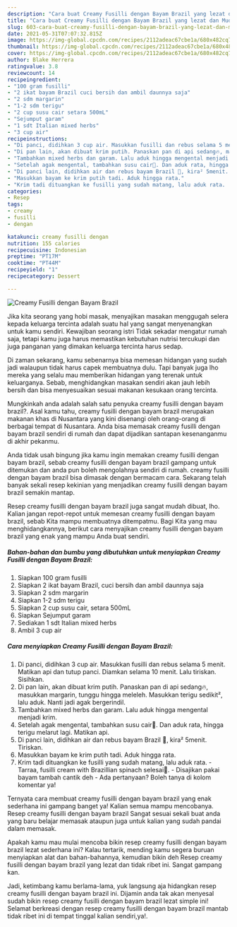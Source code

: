 ```yaml
---
description: "Cara buat Creamy Fusilli dengan Bayam Brazil yang lezat dan Mudah Dibuat"
title: "Cara buat Creamy Fusilli dengan Bayam Brazil yang lezat dan Mudah Dibuat"
slug: 603-cara-buat-creamy-fusilli-dengan-bayam-brazil-yang-lezat-dan-mudah-dibuat
date: 2021-05-31T07:07:32.815Z
image: https://img-global.cpcdn.com/recipes/2112adeac67cbe1a/680x482cq70/creamy-fusilli-dengan-bayam-brazil-foto-resep-utama.jpg
thumbnail: https://img-global.cpcdn.com/recipes/2112adeac67cbe1a/680x482cq70/creamy-fusilli-dengan-bayam-brazil-foto-resep-utama.jpg
cover: https://img-global.cpcdn.com/recipes/2112adeac67cbe1a/680x482cq70/creamy-fusilli-dengan-bayam-brazil-foto-resep-utama.jpg
author: Blake Herrera
ratingvalue: 3.8
reviewcount: 14
recipeingredient:
- "100 gram fusilli"
- "2 ikat bayam Brazil cuci bersih dan ambil daunnya saja"
- "2 sdm margarin"
- "1-2 sdm terigu"
- "2 cup susu cair setara 500mL"
- "Sejumput garam"
- "1 sdt Italian mixed herbs"
- "3 cup air"
recipeinstructions:
- "Di panci, didihkan 3 cup air. Masukkan fusilli dan rebus selama 5 menit. Matikan api dan tutup panci. Diamkan selama 10 menit. Lalu tiriskan. Sisihkan."
- "Di pan lain, akan dibuat krim putih. Panaskan pan di api sedang🔥, masukkan margarin, tunggu hingga meleleh. Masukkan terigu sedikit², lalu aduk. Nanti jadi agak bergerindil."
- "Tambahkan mixed herbs dan garam. Lalu aduk hingga mengental menjadi krim."
- "Setelah agak mengental, tambahkan susu cair🥛. Dan aduk rata, hingga terigu melarut lagi. Matikan api."
- "Di panci lain, didihkan air dan rebus bayam Brazil 🌱, kira² 5menit. Tiriskan."
- "Masukkan bayam ke krim putih tadi. Aduk hingga rata."
- "Krim tadi dituangkan ke fusilli yang sudah matang, lalu aduk rata.  Tarraa, fusilli cream with Brazillian spinach selesai🤗.  Disajikan pakai bayam tambah cantik deh Ada pertanyaan? Boleh tanya di kolom komentar ya!"
categories:
- Resep
tags:
- creamy
- fusilli
- dengan

katakunci: creamy fusilli dengan 
nutrition: 155 calories
recipecuisine: Indonesian
preptime: "PT17M"
cooktime: "PT44M"
recipeyield: "1"
recipecategory: Dessert

---
```



![Creamy Fusilli dengan Bayam Brazil](https://img-global.cpcdn.com/recipes/2112adeac67cbe1a/680x482cq70/creamy-fusilli-dengan-bayam-brazil-foto-resep-utama.jpg)

Jika kita seorang yang hobi masak, menyajikan masakan menggugah selera kepada keluarga tercinta adalah suatu hal yang sangat menyenangkan untuk kamu sendiri. Kewajiban seorang istri Tidak sekadar mengatur rumah saja, tetapi kamu juga harus memastikan kebutuhan nutrisi tercukupi dan juga panganan yang dimakan keluarga tercinta harus sedap.

Di zaman  sekarang, kamu sebenarnya bisa memesan hidangan yang sudah jadi walaupun tidak harus capek membuatnya dulu. Tapi banyak juga lho mereka yang selalu mau memberikan hidangan yang terenak untuk keluarganya. Sebab, menghidangkan masakan sendiri akan jauh lebih bersih dan bisa menyesuaikan sesuai makanan kesukaan orang tercinta. 



Mungkinkah anda adalah salah satu penyuka creamy fusilli dengan bayam brazil?. Asal kamu tahu, creamy fusilli dengan bayam brazil merupakan makanan khas di Nusantara yang kini disenangi oleh orang-orang di berbagai tempat di Nusantara. Anda bisa memasak creamy fusilli dengan bayam brazil sendiri di rumah dan dapat dijadikan santapan kesenanganmu di akhir pekanmu.

Anda tidak usah bingung jika kamu ingin memakan creamy fusilli dengan bayam brazil, sebab creamy fusilli dengan bayam brazil gampang untuk ditemukan dan anda pun boleh mengolahnya sendiri di rumah. creamy fusilli dengan bayam brazil bisa dimasak dengan bermacam cara. Sekarang telah banyak sekali resep kekinian yang menjadikan creamy fusilli dengan bayam brazil semakin mantap.

Resep creamy fusilli dengan bayam brazil juga sangat mudah dibuat, lho. Kalian jangan repot-repot untuk memesan creamy fusilli dengan bayam brazil, sebab Kita mampu membuatnya ditempatmu. Bagi Kita yang mau menghidangkannya, berikut cara menyajikan creamy fusilli dengan bayam brazil yang enak yang mampu Anda buat sendiri.

<!--inarticleads1-->

##### Bahan-bahan dan bumbu yang dibutuhkan untuk menyiapkan Creamy Fusilli dengan Bayam Brazil:

1. Siapkan 100 gram fusilli
1. Siapkan 2 ikat bayam Brazil, cuci bersih dan ambil daunnya saja
1. Siapkan 2 sdm margarin
1. Siapkan 1-2 sdm terigu
1. Siapkan 2 cup susu cair, setara 500mL
1. Siapkan Sejumput garam
1. Sediakan 1 sdt Italian mixed herbs
1. Ambil 3 cup air




<!--inarticleads2-->

##### Cara menyiapkan Creamy Fusilli dengan Bayam Brazil:

1. Di panci, didihkan 3 cup air. Masukkan fusilli dan rebus selama 5 menit. Matikan api dan tutup panci. Diamkan selama 10 menit. Lalu tiriskan. Sisihkan.
1. Di pan lain, akan dibuat krim putih. Panaskan pan di api sedang🔥, masukkan margarin, tunggu hingga meleleh. Masukkan terigu sedikit², lalu aduk. Nanti jadi agak bergerindil.
1. Tambahkan mixed herbs dan garam. Lalu aduk hingga mengental menjadi krim.
1. Setelah agak mengental, tambahkan susu cair🥛. Dan aduk rata, hingga terigu melarut lagi. Matikan api.
1. Di panci lain, didihkan air dan rebus bayam Brazil 🌱, kira² 5menit. Tiriskan.
1. Masukkan bayam ke krim putih tadi. Aduk hingga rata.
1. Krim tadi dituangkan ke fusilli yang sudah matang, lalu aduk rata.  - Tarraa, fusilli cream with Brazillian spinach selesai🤗.  - Disajikan pakai bayam tambah cantik deh - Ada pertanyaan? Boleh tanya di kolom komentar ya!




Ternyata cara membuat creamy fusilli dengan bayam brazil yang enak sederhana ini gampang banget ya! Kalian semua mampu mencobanya. Resep creamy fusilli dengan bayam brazil Sangat sesuai sekali buat anda yang baru belajar memasak ataupun juga untuk kalian yang sudah pandai dalam memasak.

Apakah kamu mau mulai mencoba bikin resep creamy fusilli dengan bayam brazil lezat sederhana ini? Kalau tertarik, mending kamu segera buruan menyiapkan alat dan bahan-bahannya, kemudian bikin deh Resep creamy fusilli dengan bayam brazil yang lezat dan tidak ribet ini. Sangat gampang kan. 

Jadi, ketimbang kamu berlama-lama, yuk langsung aja hidangkan resep creamy fusilli dengan bayam brazil ini. Dijamin anda tak akan menyesal sudah bikin resep creamy fusilli dengan bayam brazil lezat simple ini! Selamat berkreasi dengan resep creamy fusilli dengan bayam brazil mantab tidak ribet ini di tempat tinggal kalian sendiri,ya!.

